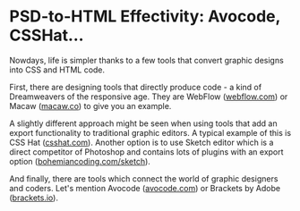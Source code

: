 PSD-to-HTML Effectivity: Avocode, CSSHat…
=========================================

Nowdays, life is simpler thanks to a few tools that convert graphic designs into
CSS and HTML code.

First, there are designing tools that directly produce code - a kind of
Dreamweavers of the responsive age. They are WebFlow
([webflow.com](<https://webflow.com/>)) or Macaw ([macaw.co](<http://macaw.co>))
to give you an example.

A slightly different approach might be seen when using tools that add an export
functionality to traditional graphic editors. A typical example of this is CSS
Hat ([csshat.com](<https://csshat.com/>)). Another option is to use Sketch
editor which is a direct competitor of Photoshop and contains lots of plugins
with an export option
([bohemiancoding.com/sketch](<http://bohemiancoding.com/sketch/>)).

And finally, there are tools which connect the world of graphic designers and
coders. Let's mention Avocode ([avocode.com](<http://avocode.com/>)) or Brackets
by Adobe ([brackets.io](<http://brackets.io/>)).
